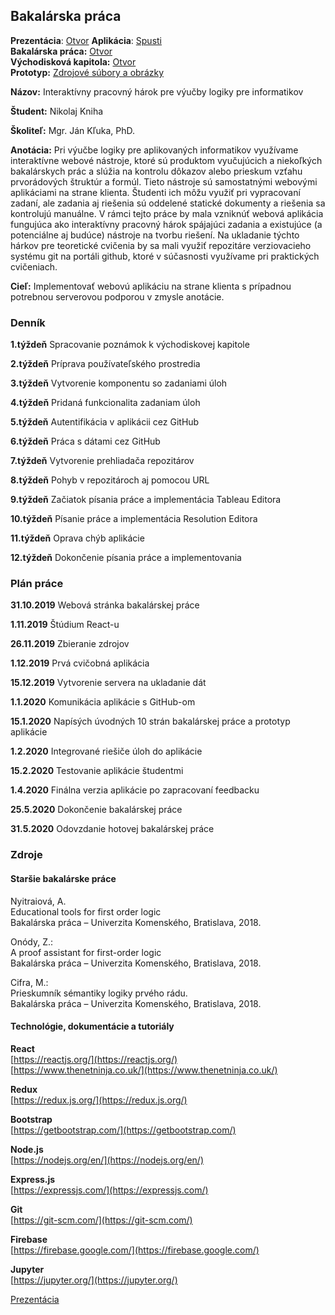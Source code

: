 ## Bakalárska práca

**Prezentácia**: [Otvor](Obhajoba.pptx)
**Aplikácia**: [Spusti](https://mathematics-4.firebaseapp.com/)  
**Bakalárska práca:** [Otvor](BakalarskaPraca_v1.pdf)  
**Východisková kapitola:** [Otvor](Vychodiska.pdf)  
**Prototyp:** [Zdrojové súbory a obrázky](Prototyp.zip)  

**Názov:** Interaktívny pracovný hárok pre výučby logiky pre informatikov  

**Študent:** Nikolaj Kniha  

**Školiteľ:** Mgr. Ján Kľuka, PhD.

**Anotácia:** Pri výučbe logiky pre aplikovaných informatikov využívame interaktívne webové nástroje, ktoré sú produktom vyučujúcich a niekoľkých bakalárskych prác a slúžia na kontrolu dôkazov alebo prieskum vzťahu prvorádových štruktúr a formúl. Tieto nástroje sú samostatnými webovými aplikáciami na strane klienta. Študenti ich môžu využiť pri vypracovaní zadaní, ale zadania aj riešenia sú oddelené statické dokumenty a riešenia sa kontrolujú manuálne.
V rámci tejto práce by mala vzniknúť webová aplikácia fungujúca ako interaktívny pracovný hárok spájajúci zadania a existujúce (a potenciálne aj budúce) nástroje na tvorbu riešení. Na ukladanie týchto hárkov pre teoretické cvičenia by sa mali využiť repozitáre verziovacieho systému git na portáli github, ktoré v súčasnosti využívame pri praktických cvičeniach.

**Cieľ:** 
Implementovať webovú aplikáciu na strane klienta s prípadnou potrebnou serverovou podporou v zmysle anotácie.

### Denník

**1.týždeň** Spracovanie poznámok k východiskovej kapitole

**2.týždeň** Príprava používateľského prostredia

**3.týždeň** Vytvorenie komponentu so zadaniami úloh

**4.týždeň** Pridaná funkcionalita zadaniam úloh

**5.týždeň** Autentifikácia v aplikácii cez GitHub

**6.týždeň** Práca s dátami cez GitHub

**7.týždeň** Vytvorenie prehliadača repozitárov

**8.týždeň** Pohyb v repozitároch aj pomocou URL

**9.týždeň** Začiatok písania práce a implementácia Tableau Editora

**10.týždeň** Písanie práce a implementácia Resolution Editora
 
**11.týždeň** Oprava chýb aplikácie

**12.týždeň** Dokončenie písania práce a implementovania



### Plán práce

**31.10.2019** Webová stránka bakalárskej práce

**1.11.2019** Štúdium React-u

**26.11.2019** Zbieranie zdrojov

**1.12.2019** Prvá cvičobná aplikácia

**15.12.2019** Vytvorenie servera na ukladanie dát

**1.1.2020** Komunikácia aplikácie s GitHub-om

**15.1.2020** Napísých úvodných 10 strán bakalárskej práce a prototyp aplikácie

**1.2.2020** Integrované riešiče úloh do aplikácie

**15.2.2020** Testovanie aplikácie študentmi

**1.4.2020** Finálna verzia aplikácie po zapracovaní feedbacku

**25.5.2020** Dokončenie bakalárskej práce

**31.5.2020** Odovzdanie hotovej bakalárskej práce


### Zdroje

#### Staršie bakalárske práce

Nyitraiová, A.  
Educational tools for first order logic  
Bakalárska práca – Univerzita Komenského, Bratislava, 2018.

Onódy, Z.:  
A proof assistant for first-order logic  
Bakalárska práca – Univerzita Komenského, Bratislava, 2018.

Cifra, M.:  
Prieskumník sémantiky logiky prvého rádu.  
Bakalárska práca – Univerzita Komenského, Bratislava, 2018.

#### Technológie, dokumentácie a tutoriály

**React**  
[https://reactjs.org/](https://reactjs.org/)  
[https://www.thenetninja.co.uk/](https://www.thenetninja.co.uk/)

**Redux**  
[https://redux.js.org/](https://redux.js.org/)

**Bootstrap**  
[https://getbootstrap.com/](https://getbootstrap.com/)

**Node.js**  
[https://nodejs.org/en/](https://nodejs.org/en/)  

**Express.js**  
[https://expressjs.com/](https://expressjs.com/)

**Git**   
[https://git-scm.com/](https://git-scm.com/)

**Firebase**    
[https://firebase.google.com/](https://firebase.google.com/)

**Jupyter**  
[https://jupyter.org/](https://jupyter.org/)

[Prezentácia](Zdroje.pptx)




